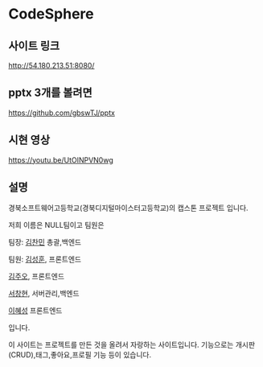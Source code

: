 # CodeSphere

## 사이트 링크
http://54.180.213.51:8080/


## pptx 3개를 볼려면
https://github.com/gbswTJ/pptx

## 시현 영상
https://youtu.be/UtOINPVN0wg



## 설명

경북소프트웨어고등학교(경북디지털마이스터고등학교)의 캡스톤 프로젝트 입니다.

저희 이름은 NULL팀이고
팀원은


팀장: [김찬민](https://github.com/choipaco) 총괄,백엔드

팀원: [김성훈](https://github.com/coaadasd), 프론트엔드


[김주오](https://github.com/bwhy0315), 프론트엔드


[서창현](https://github.com/chZzang), 서버관리,백엔드


[이혜성](https://github.com/asteroid-J) 프론트엔드

입니다.

이 사이트는 프로젝트를 만든 것을 올려서 자랑하는 사이트입니다.
기능으로는 개시판(CRUD),태그,좋아요,프로필 기능 등이 있습니다.
